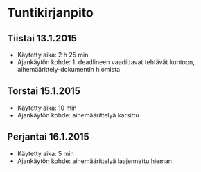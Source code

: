 # Tuntikirjanpito

## Tiistai 13.1.2015
- Käytetty aika: 2 h 25 min
- Ajankäytön kohde: 1. deadlineen vaadittavat tehtävät kuntoon, aihemäärittely-dokumentin hiomista

## Torstai 15.1.2015
- Käytetty aika: 10 min
- Ajankäytön kohde: aihemäärittelyä karsittu

## Perjantai 16.1.2015
- Käytetty aika: 5 min
- Ajankäytön kohde: aihemäärittelyä laajennettu hieman